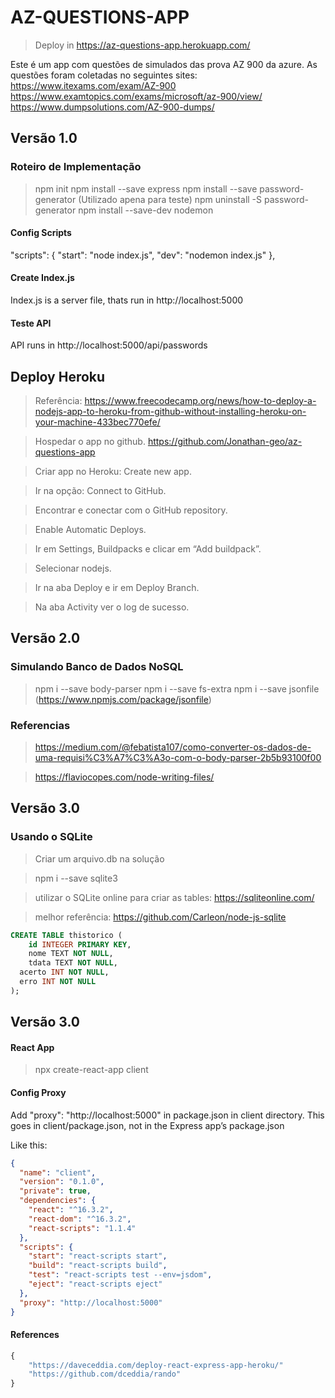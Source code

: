 # AZ-QUESTIONS-APP

> Deploy in https://az-questions-app.herokuapp.com/

Este é um app com questões de simulados das prova AZ 900 da azure. As questões foram coletadas no seguintes sites:
https://www.itexams.com/exam/AZ-900
https://www.examtopics.com/exams/microsoft/az-900/view/
https://www.dumpsolutions.com/AZ-900-dumps/

## Versão 1.0

### Roteiro de Implementação

> npm init
> npm install --save express
> npm install --save password-generator (Utilizado apena para teste)
> npm uninstall -S password-generator
> npm install --save-dev nodemon

#### Config Scripts

"scripts": {
  "start": "node index.js",
  "dev": "nodemon index.js"
},

#### Create Index.js

Index.js is a server file, thats run in http://localhost:5000

#### Teste API

API runs in http://localhost:5000/api/passwords


## Deploy Heroku
> Referência: https://www.freecodecamp.org/news/how-to-deploy-a-nodejs-app-to-heroku-from-github-without-installing-heroku-on-your-machine-433bec770efe/

> Hospedar o app no github.
https://github.com/Jonathan-geo/az-questions-app

> Criar app no Heroku: Create new app.

> Ir na opção: Connect to GitHub.

> Encontrar e conectar com o GitHub repository.

> Enable Automatic Deploys.

> Ir em  Settings, Buildpacks e clicar em  “Add buildpack”.

> Selecionar nodejs.

> Ir na aba Deploy e ir em Deploy Branch.

> Na aba Activity ver o log de sucesso.




## Versão 2.0

### Simulando Banco de Dados NoSQL

> npm i --save body-parser
> npm i --save fs-extra
> npm i --save jsonfile (https://www.npmjs.com/package/jsonfile)

### Referencias

> https://medium.com/@febatista107/como-converter-os-dados-de-uma-requisi%C3%A7%C3%A3o-com-o-body-parser-2b5b93100f00

> https://flaviocopes.com/node-writing-files/


## Versão 3.0

### Usando o SQLite 

> Criar um arquivo.db na solução 

> npm i --save sqlite3

> utilizar o SQLite online para criar as tables: https://sqliteonline.com/

> melhor referência: https://github.com/Carleon/node-js-sqlite

```sql
CREATE TABLE thistorico (
	id INTEGER PRIMARY KEY,
	nome TEXT NOT NULL,
	tdata TEXT NOT NULL,
  acerto INT NOT NULL,
  erro INT NOT NULL
);
```







## Versão 3.0

#### React App

> npx create-react-app client

#### Config Proxy

Add "proxy": "http://localhost:5000" in package.json in client directory.
This goes in client/package.json, not in the Express app’s package.json

Like this: 

```json
{
  "name": "client",
  "version": "0.1.0",
  "private": true,
  "dependencies": {
    "react": "^16.3.2",
    "react-dom": "^16.3.2",
    "react-scripts": "1.1.4"
  },
  "scripts": {
    "start": "react-scripts start",
    "build": "react-scripts build",
    "test": "react-scripts test --env=jsdom",
    "eject": "react-scripts eject"
  },
  "proxy": "http://localhost:5000"
}

```





#### References 
```javaScript
{
    "https://daveceddia.com/deploy-react-express-app-heroku/"
    "https://github.com/dceddia/rando"
}
```